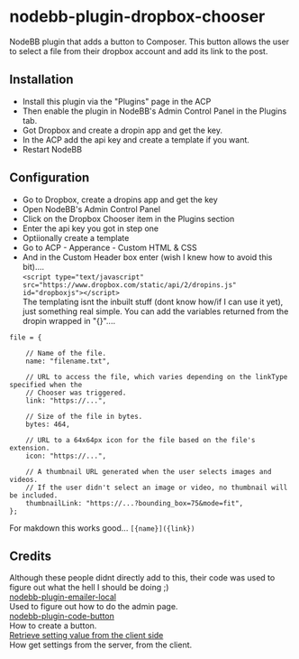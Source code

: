 nodebb-plugin-dropbox-chooser
=============================

NodeBB plugin that adds a button to Composer.
This button allows the user to select a file from their dropbox account and add its link to the post.

Installation
---

* Install this plugin via the "Plugins" page in the ACP
* Then enable the plugin in NodeBB's Admin Control Panel in the Plugins tab.
* Got Dropbox and create a dropin app and get the key.
* In the ACP add the api key and create a template if you want.
* Restart NodeBB

Configuration
---
* Go to Dropbox, create a dropins app and get the key
* Open NodeBB's Admin Control Panel
* Click on the Dropbox Chooser item in the Plugins section
* Enter the api key you got in step one
* Optiionally create a template
* Go to ACP - Apperance - Custom HTML & CSS
* And in the Custom Header box enter (wish I knew how to avoid this bit)....  
````<script type="text/javascript" src="https://www.dropbox.com/static/api/2/dropins.js" id="dropboxjs"></script>````  
The templating isnt the inbuilt stuff (dont know how/if I can use it yet), just something real simple.
You can add the variables returned from the dropin wrapped in "{}"....
````
file = {

    // Name of the file.
    name: "filename.txt",

    // URL to access the file, which varies depending on the linkType specified when the
    // Chooser was triggered.
    link: "https://...",

    // Size of the file in bytes.
    bytes: 464,

    // URL to a 64x64px icon for the file based on the file's extension.
    icon: "https://...",

    // A thumbnail URL generated when the user selects images and videos.
    // If the user didn't select an image or video, no thumbnail will be included.
    thumbnailLink: "https://...?bounding_box=75&mode=fit",
};
````
For makdown this works good... ````[{name}]({link})````

Credits
---
Although these people didnt directly add to this, their code was used to figure out what the hell I should be doing ;)  
[nodebb-plugin-emailer-local](https://github.com/NodeBB/nodebb-plugin-emailer-local)  
Used to figure out how to do the admin page.  
[nodebb-plugin-code-button](https://github.com/henrikekblad/nodebb-plugin-code-button)  
How to create a button.  
[Retrieve setting value from the client   side](https://community.nodebb.org/topic/5936/retrieve-setting-value-from-the-client-side)  
How get settings from the server, from the client.  
